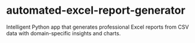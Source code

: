 # automated-excel-report-generator
Intelligent Python app that generates professional Excel reports from CSV data with domain-specific insights and charts.

